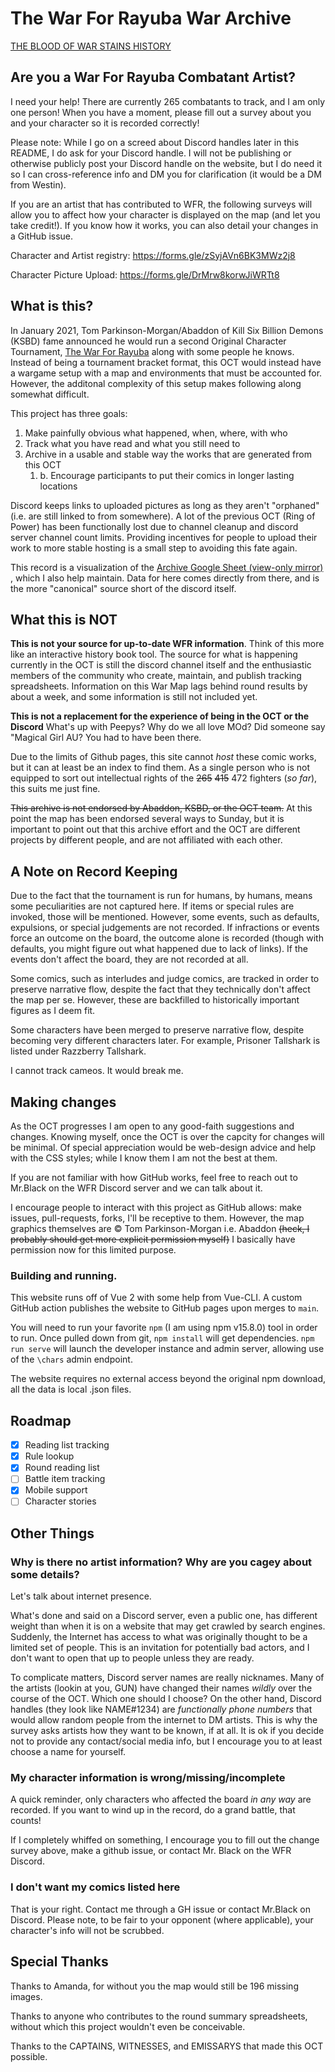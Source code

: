 # The War For Rayuba War Archive

[THE BLOOD OF WAR STAINS HISTORY](https://xrabohrok.github.io/WarMap)

## Are you a War For Rayuba Combatant Artist?

I need your help!  There are currently 265 combatants to track, and I am only one person! When you have a moment, please fill out a survey about you and your character so it is recorded correctly!

Please note: While I go on a screed about Discord handles later in this README, I do ask for your Discord handle.  I will not be publishing or otherwise publicly post your Discord handle on the website, but I do need it so I can cross-reference info and DM you for clarification (it would be a DM from Westin).  

If you are an artist that has contributed to WFR, the following surveys will allow you to affect how your character is displayed on the map (and let you take credit!).
If you know how it works, you can also detail your changes in a GitHub issue.  

Character and Artist registry:
https://forms.gle/zSyjAVn6BK3MWz2j8

Character Picture Upload:
https://forms.gle/DrMrw8korwJiWRTt8


## What is this?

In January 2021, Tom Parkinson-Morgan/Abaddon of Kill Six Billion Demons (KSBD) fame announced he would run a second Original Character Tournament, [The War For Rayuba](https://killsixbilliondemons.com/war-for-rayuba-is-now-live/) along with some people he knows.  Instead of being a tournament bracket format, this OCT would instead have a wargame setup with a map and environments that must be accounted for.  However, the additonal complexity of this setup makes following along somewhat difficult.  

This project has three goals:

1. Make painfully obvious what happened, when, where, with who  
1. Track what you have read and what you still need to
1. Archive in a usable and stable way the works that are generated from this OCT
    1. b. Encourage participants to put their comics in longer lasting locations

Discord keeps links to uploaded pictures as long as they aren't "orphaned" (i.e. are still linked to from somewhere).  A lot of the previous OCT (Ring of Power) has been functionally lost due to channel cleanup and discord server channel count limits.  Providing incentives for people to upload their work to more stable hosting is a small step to avoiding this fate again.  

This record is a visualization of the [Archive Google Sheet (view-only mirror)](https://docs.google.com/spreadsheets/d/15d804_im5dHn1p22rEqSuRo29ezqsrGBkHyKALF9gDo/edit#gid=1678530749) , which I also help maintain.  Data for here comes directly from there, and is the more "canonical" source short of the discord itself. 

## What this is NOT

**This is not your source for up-to-date WFR information**. Think of this more like an interactive history book tool. The source for what is happening currently in the OCT is still the discord channel itself and the enthusiastic members of the community who create, maintain, and publish tracking spreadsheets.  Information on this War Map lags behind round results by about a week, and some information is still not included yet.

**This is not a replacement for the experience of being in the OCT or the Discord** What's up with Peepys?  Why do we all love MOd?  Did someone say "Magical Girl AU?  You had to have been there.

Due to the limits of Github pages, this site cannot _host_ these comic works, but it can at least be an index to find them.  As a single person who is not equipped to sort out intellectual rights of the ~~265~~ ~~415~~ 472 fighters (_so far_), this suits me just fine.

~~This archive is not endorsed by Abaddon, KSBD, or the OCT team.~~ At this point the map has been endorsed several ways to Sunday, but it is important to point out that this archive effort and the OCT are different projects by different people, and are not affiliated with each other.   

## A Note on Record Keeping

Due to the fact that the tournament is run for humans, by humans, means some peculiarities are not captured here.  If items or special rules are invoked, those will be mentioned.  However, some events, such as defaults, expulsions, or special judgements are not recorded.  If infractions or events force an outcome on the board, the outcome alone is recorded (though with defaults, you might figure out what happened due to lack of links).  If the events don't affect the board, they are not recorded at all.

Some comics, such as interludes and judge comics, are tracked in order to preserve narrative flow, despite the fact that they technically don't affect the map per se. However, these are backfilled to historically important figures as I deem fit.  

Some characters have been merged to preserve narrative flow, despite becoming very different characters later.  For example, Prisoner Tallshark is listed under Razzberry Tallshark.  

I cannot track cameos.  It would break me.

## Making changes

As the OCT progresses I am open to any good-faith suggestions and changes.  Knowing myself, once the OCT is over the capcity for changes will be minimal.  Of special appreciation would be web-design advice and help with the CSS styles; while I know them I am not the best at them.

If you are not familiar with how GitHub works, feel free to reach out to Mr.Black on the WFR Discord server and we can talk about it.

I encourage people to interact with this project as GitHub allows: make issues, pull-requests, forks, I'll be receptive to them.  However, the map graphics themselves are :copyright: Tom Parkinson-Morgan i.e. Abaddon ~~(heck, I probably should get more explicit permission myself)~~ I basically have permission now for this limited purpose.

### Building and running.

This website runs off of Vue 2 with some help from Vue-CLI.  A custom GitHub action publishes the website to GitHub pages upon merges to `main`.  

You will need to run your favorite `npm` (I am using npm v15.8.0) tool in order to run.  Once pulled down from git, `npm install` will get dependencies. `npm run serve` will launch the developer instance and admin server, allowing use of the `\chars` admin endpoint.  

The website requires no external access beyond the original npm download, all the data is local .json files.  

## Roadmap

- [x] Reading list tracking
- [x] Rule lookup
- [x] Round reading list
- [ ] Battle item tracking
- [x] Mobile support
- [ ] Character stories

## Other Things

### Why is there no artist information? Why are you cagey about some details?

Let's talk about internet presence.

What's done and said on a Discord server, even a public one, has different weight than when it is on a website that may get crawled by search engines.  Suddenly, the Internet has access to what was originally thought to be a limited set of people.  This is an invitation for potentially bad actors, and I don't want to open that up to people unless they are ready.

To complicate matters, Discord server names are really nicknames.  Many of the artists (lookin at you, GUN) have changed their names _wildly_ over the course of the OCT.  Which one should I choose?  On the other hand, Discord handles (they look like NAME#1234) are _functionally phone numbers_ that would allow random people from the internet to DM artists.  This is why the survey asks artists how they want to be known, if at all.  It is ok if you decide not to provide any contact/social media info, but I encourage you to at least choose a name for yourself.  

### My character information is wrong/missing/incomplete

A quick reminder, only characters who affected the board _in any way_ are recorded.  If you want to wind up in the record, do a grand battle, that counts!  

If I completely whiffed on something, I encourage you to fill out the change survey above, make a github issue, or contact Mr. Black on the WFR Discord.  

### I don't want my comics listed here

That is your right.  Contact me through a GH issue or contact Mr.Black on Discord.  Please note, to be fair to your opponent (where applicable), your character's info will not be scrubbed.  

## Special Thanks

Thanks to Amanda, for without you the map would still be 196 missing images.

Thanks to anyone who contributes to the round summary spreadsheets, without which this project wouldn't even be conceivable. 

Thanks to the CAPTAINS, WITNESSES, and EMISSARYS that made this OCT possible.  
